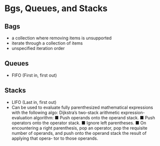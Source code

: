 Bgs, Queues, and Stacks
========================

Bags
----

- a collection where removing items is unsupported
- iterate through a collection of items
- unspecified iteration order

Queues
------

- FIFO (First in, first out)

Stacks
------

- LIFO (Last in, first out)
- Can be used to evaluate fully parenthesized mathematical expressions with the following algo:
Dijkstra’s two-stack arithmetic expression-evaluation algorithm:
■ Push operands onto the operand stack.
■ Push operators onto the operator stack.
■ Ignore left parentheses.
■ On encountering a right parenthesis, pop an operator, pop the requisite number
of operands, and push onto the operand stack the result of applying that opera-
tor to those operands.

